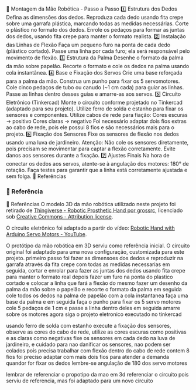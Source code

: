 
🦾 Montagem da Mão Robótica - Passo a Passo
1️⃣ Estrutura dos Dedos
Defina as dimensões dos dedos.
Reproduza cada dedo usando fita crepe sobre uma garrafa plástica, marcando todas as medidas necessárias.
Corte o plástico no formato dos dedos.
Enrole os pedaços para formar as juntas dos dedos, usando fita crepe para manter o formato realista.
2️⃣ Instalação das Linhas de Flexão
Faça um pequeno furo na ponta de cada dedo (plástico cortado).
Passe uma linha por cada furo; ela será responsável pelo movimento de flexão.
3️⃣ Estrutura da Palma
Desenhe o formato da palma da mão sobre papelão.
Recorte o formato e cole os dedos na palma usando cola instantânea.
4️⃣ Base e Fixação dos Servos
Crie uma base reforçada para a palma da mão.
Construa um punho para fixar os 5 servomotores.
Cole cinco pedaços de tubo ou canudo (~1 cm cada) para guiar as linhas.
Passe as linhas dentro desses guias e amarre-as aos servos.
5️⃣ Circuito Eletrônico (Tinkercad)
Monte o circuito conforme projetado no Tinkercad (adaptado para seu projeto).
Utilize ferro de solda e estanho para fixar os sensores e componentes.
Utilize cabos de rede para fiação:
Cores escuras → positivo
Cores claras → negativo
Foi necessário adaptar dois fios extras ao cabo de rede, pois ele possui 8 fios e são necessários mais para o projeto.
6️⃣ Fixação dos Sensores
Fixe os sensores de flexão nos dedos usando uma luva de jardineiro.
Atenção: Não cole os sensores diretamente, pois precisam se movimentar para captar a flexão corretamente.
Evite danos aos sensores durante a fixação.
7️⃣ Ajustes Finais
Na hora de conectar os dedos aos servos, atente-se à angulação dos motores: 180° de rotação.
Faça testes para garantir que a linha está corretamente ajustada e sem folga.
🔗 Referências

### 📌 Referência

📌 Referências
O modelo 3D da mão robótica utilizado neste projeto foi retirado de [Thingiverse - Robotic Prosthetic Hand por grossrc](https://www.thingiverse.com/thing:1691704), licenciado sob [Creative Commons - Attribution license](https://creativecommons.org/licenses/by/4.0/).

O circuito eletrônico foi adaptado a partir do vídeo: [Robotic Hand with Arduino Servo Motors - YouTube](https://www.youtube.com/watch?v=BaVCxOJuXKs).




O protótipo da mão robótica em 3D serviu como referência inicial.
O circuito original foi adaptado para uma nova configuração, customizada para este projeto.
primeiro passo foi fazer as dimensoes dos dedos e reproduzir na garrafa através da fita crepe com todas as medidas necessarias
em seguida, cortar e enrolar para fazer as juntas dos dedos usando fita crepe para manter o formato real
depois fazer um furo na ponta do plastico cortado e colocar a linha que fará a flexão do mesmo
fazer um desenho da palma da mão sobre o papelão e recorte o formato da palma
em seguida cole todos os dedos na palma de papelão com a cola instantanea
faça uma base da palma e em seguida faça o punho para fixar os 5 servo motores 
cole 5 pedaços de 1 cm e passe a linha dentro deles em seguida amarre sobre os motores 
agora siga o projeto eletronico executado no tinkercad

usando ferro de solda com estanho execute a fixação dos sensores, observe as cores do cabo de rede, utilize as cores escuras como positivas e as claras como negativas
fixe os sensores em cada dedo na luva de jardineiro, e cuidado para nao danificar os sensores, nao podem ser colados pois precisa trabalhar com flexão
dentro do cabo de rede contem 8 fios foi preciso adaptar com mais dois fios para atender a demanda
quandor for fixar os dedos lembre-se angulação de 180 dos servo motores

lembrar de referenciar o propotipo da mao em 3d
referenciar o circuito pois serviu de referencia, mas foi adaptado para um novo circuito
